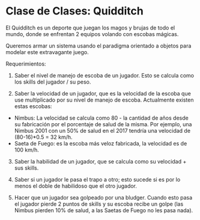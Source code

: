 # Clase de Clases: Quidditch

El Quidditch es un deporte que juegan los magos y brujas de todo el mundo, donde se enfrentan 2 equipos volando con escobas mágicas.

Queremos armar un sistema usando el paradigma orientado a objetos para modelar este extravagante juego.

Requerimientos:

1. Saber el nivel de manejo de escoba de un jugador. Esto se calcula como los skills del jugador / su peso.

2. Saber la velocidad de un jugador, que es la velocidad de la escoba que use multiplicado por su nivel de manejo de escoba. Actualmente existen estas escobas:
- Nimbus: La velocidad se calcula como 80 - la cantidad de años desde su fabricación por el porcentaje de salud de la misma. Por ejemplo, una Nimbus 2001 con un 50% de salud en el 2017 tendría una velocidad de (80-16)*0.5 = 32 km/h.
- Saeta de Fuego: es la escoba más veloz fabricada, la velocidad es de 100 km/h.

3. Saber la habilidad de un jugador, que se calcula como su velocidad + sus skills.

4. Saber si un jugador le pasa el trapo a otro; esto sucede si es por lo menos el doble de habilidoso que el otro jugador.

5. Hacer que un jugador sea golpeado por una bludger. Cuando esto pasa el jugador pierde 2 puntos de skills y su escoba recibe un golpe (las Nimbus pierden 10% de salud, a las Saetas de Fuego no les pasa nada).
